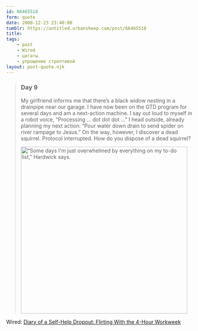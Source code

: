 ```yaml
---
id: 66465518
form: quote
date: 2008-12-23 23:40:00
tumblr: https://untitled.urbansheep.com/post/66465518
title: 
tags:
    - post
    - Wired
    - цитаты
    - упрощение строптивой
layout: post-quote.njk
---
```


<blockquote>
<h3>Day 9</h3><p>My girlfriend informs me that there&rsquo;s a black widow nesting in a drainpipe near our garage. I have now been on the GTD program for several days and am a next-action machine. I say out loud to myself in a robot voice, &ldquo;Processing &hellip; dot dot dot &hellip;&rdquo; I head outside, already planning my next action: &ldquo;Pour water down drain to send spider on river rampage to Jesus.&rdquo; On the way, however, I discover a dead squirrel. Protocol interrupted. How do you dispose of a dead squirrel?</p>

<img src="http://www.wired.com/images/article/magazine/1701/mf_self_help2_f.jpg" alt="“Some days I'm just overwhelmed by everything on my to-do list,” Hardwick says." border="0" width="450"/>
</blockquote>

Wired: <a href="http://www.wired.com/culture/lifestyle/magazine/17-01/mf_self_help?currentPage=all">Diary of a Self-Help Dropout: Flirting With the 4-Hour Workweek</a>
